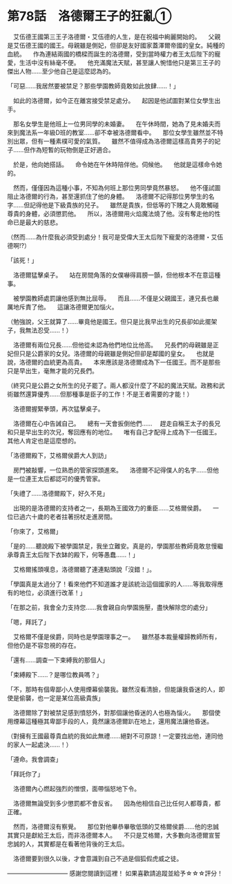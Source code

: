 # 第78話　洛德爾王子的狂亂①

　艾伍德王國第三王子洛德爾・艾伍德的人生，是在祝福中絢麗開始的。
　父親是艾伍德王國的國王。母親雖是側妃，但卻是友好國家蓋澤爾帝國的皇女。純種的血統。
　作為連結兩國的橋樑而誕生的洛德爾，受到當時權力者王太后陛下的寵愛，生活中沒有絲毫不便。
　他充滿魔法天賦，甚至讓人惋惜他只是第三王子的傑出人物……至少他自己是這麼認為的。

「可惡……我居然要被禁足？那些學園教師竟敢如此放肆……！」

　如此的洛德爾，如今正在離宮接受禁足處分。
　起因是他試圖對某位女學生出手。

　那名女學生是他班上一位男同學的未婚妻。
　在午休時間，她為了見未婚夫而來到魔法系一年級D班的教室……卻不幸被洛德爾看中。
　那位女學生雖然並不特別出眾，但有一種素樸可愛的氣質。
　雖然不值得成為洛德爾這樣高貴男子的妃子……但作為短暫的玩物倒是正好適合。

　於是，他向她搭話。
　命令她在午休時陪伴他。伺候他。
　他就是這樣命令她的。

　然而，僅僅因為這種小事，不知為何班上那位男同學竟然暴怒。
　他不僅試圖阻止洛德爾的行為，甚至還抓住了他的身體。
　洛德爾不記得那位男學生的名字……但記得他是下級貴族的兒子。
　雖然是貴族，但低等的下賤之人竟敢觸碰尊貴的身體，必須懲罰他。
　所以，洛德爾用火焰魔法燒了他。沒有奪走他的性命已是最大的慈悲。

（然而……為什麼我必須受到處分！我可是受偉大王太后陛下寵愛的洛德爾・艾伍德啊!?）

「該死！」

　洛德爾猛擊桌子。
　站在房間角落的女僕嚇得肩膀一顫，但他根本不在意這種事。

　被學園教師處罰讓他感到無比屈辱。
　而且……不僅是父親國王，連兄長也嚴厲地斥責了他。
　這讓洛德爾更加惱火。

（勉強說，父王就算了……畢竟他是國王。但只是比我早出生的兄長卻如此擺架子，我無法忍受……！）

　洛德爾有兩位兄長……但他從未認為他們地位比他高。
　兄長們的母親雖是正妃但只是公爵家的女兒。洛德爾的母親雖是側妃但卻是鄰國的皇女。
　也就是說，洛德爾的血統更為高貴。
　本來應該是洛德爾成為下一任國王。而不是那些只是早出生，毫無才能的兄長們。

（終究只是公爵之女所生的兒子罷了。兩人都沒什麼了不起的魔法天賦。政務和武術雖然還算優秀……但那種事是臣子的工作！不是王者需要的才能！）

　洛德爾握緊拳頭，再次猛擊桌子。

　洛德爾在心中告誡自己。
　總有一天會扳倒他們……
　趕走自稱王太子的長兄和只是早出生的次兄，奪回應有的地位。
　唯有自己才配得上成為下一任國王。其他人肯定也是這麼想的。

「洛德爾殿下，艾格爾侯爵大人到訪」

　房門被敲響，一位熟悉的管家探頭進來。
　洛德爾不記得僕人的名字……但他是一位連王太后都認可的優秀管家。

「失禮了……洛德爾殿下，好久不見」

　出現的是洛德爾的支持者之一，長期為王國效力的重臣……艾格爾侯爵。
　一位已過六十歲的老者拄著拐杖走進房間。

「你來了，艾格爾」

「是的……聽說殿下被學園禁足，我坐立難安。真是的，學園那些教師竟敢怠慢繼承尊貴王太后陛下衣缽的殿下，何等愚蠢……！」

　艾格爾搖頭嘆息，洛德爾聽了連連點頭說「沒錯！」。

「學園真是太過分了！看來他們不知道誰才是該統治這個國家的人……等我取得應有的地位，必須進行改革！」

「在那之前，我會全力支持您……我會親自向學園施壓，盡快解除您的處分」

「嗯，拜託了」

　艾格爾不僅是侯爵，同時也是學園理事之一。
　雖然基本裁量權歸教師所有，但他仍是不容忽視的存在。

「還有……調查一下束縛我的那個人」

「束縛殿下……？是哪位教員嗎？」

「不，那時有個卑鄙小人使用煙幕偷襲我。雖然沒看清臉，但能讓我昏迷的人，即使是偷襲，也一定是某位高級貴族」

　洛德爾除了對被禁足感到憤怒外，對那個讓他昏迷的人也極為惱火。
　那個使用煙幕這種極其卑鄙手段的人，竟然讓洛德爾趴在地上，還用魔法讓他昏迷。

（對擁有王國最尊貴血統的我如此無禮……絕對不可原諒！一定要找出他，連同他的家人一起處決……！）

「遵命。我會調查」

「拜託你了」

　洛德爾內心燃起強烈的憎恨，面帶惱怒地下令。

　洛德爾無論受到多少懲罰都不會反省。
　因為他相信自己比任何人都尊貴，都正確。

　然而，洛德爾沒有察覺。
　那位對他畢恭畢敬低頭的艾格爾侯爵……他的忠誠其實只是獻給王太后，而非洛德爾本人。
　不只是艾格爾，大多數向洛德爾宣誓忠誠的人，其實都是在看著他背後的王太后。

　洛德爾要到很久以後，才會意識到自己不過是個狐假虎威之徒。

――――――――――
感謝您閱讀到這裡！
如果喜歡請追蹤並給予☆☆☆評分！